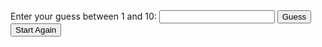 <script type="text/javascript">// <![CDATA[
var iRandom;
function Restart()
{
iRandom = Math.floor(Math.random()*10)+1;
alert('OK, I am thinking of a number between 1 and 10');
}
function Guess()
{
var yourGuess = document.getElementById('myGuess').value;
if (yourGuess>iRandom)
    alert('Too High.');
if (yourGuess<iRandom)
    alert('Too Low.');
if (yourGuess==iRandom)
    {
    alert('Well done! You guessed it.');
    Restart();
    }
}
// ]]></script></pre>
<div>Enter your guess between 1 and 10: <input id="myGuess" type="text" name="myGuess" />
<input onclick="Guess()" type="button" value="Guess" />
 
<input onclick="Restart()" type="button" value="Start Again" />
<script type="text/javascript">// <![CDATA[
Restart();
// ]]></script>